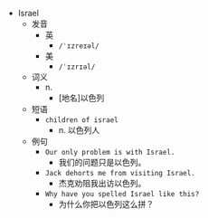 - Israel
  - 发音
    - 英
      - `/ˈɪzreɪəl/`
    - 美
      - `/ˈɪzrɪəl/`
  - 词义
    - n.
      - [地名]以色列
  - 短语
    - `children of israel`
      - n. 以色列人 
  - 例句
    - `Our only problem is with Israel.`
      - 我们的问题只是以色列。
    - `Jack dehorts me from visiting Israel.`
      - 杰克劝阻我出访以色列。
    - `Why have you spelled Israel like this?`
      - 为什么你把以色列这么拼？

